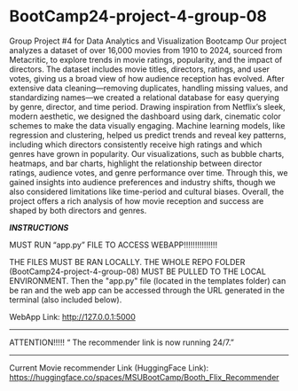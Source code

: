 # BootCamp24-project-4-group-08
Group Project #4 for Data Analytics and Visualization Bootcamp
Our project analyzes a dataset of over 16,000 movies from 1910 to 2024, sourced from Metacritic, to explore trends in movie ratings, popularity, and the impact of directors. The dataset includes movie titles, directors, ratings, and user votes, giving us a broad view of how audience reception has evolved. After extensive data cleaning—removing duplicates, handling missing values, and standardizing names—we created a relational database for easy querying by genre, director, and time period. Drawing inspiration from Netflix’s sleek, modern aesthetic, we designed the dashboard using dark, cinematic color schemes to make the data visually engaging. Machine learning models, like regression and clustering, helped us predict trends and reveal key patterns, including which directors consistently receive high ratings and which genres have grown in popularity. Our visualizations, such as bubble charts, heatmaps, and bar charts, highlight the relationship between director ratings, audience votes, and genre performance over time. Through this, we gained insights into audience preferences and industry shifts, though we also considered limitations like time-period and cultural biases. Overall, the project offers a rich analysis of how movie reception and success are shaped by both directors and genres.



*****INSTRUCTIONS*****

MUST RUN “app.py” FILE TO ACCESS WEBAPP!!!!!!!!!!!!!!!

THE FILES MUST BE RAN LOCALLY. THE WHOLE REPO FOLDER (BootCamp24-project-4-group-08) MUST BE PULLED TO THE  LOCAL ENVIRONMENT. Then the "app.py" file (located in the templates folder) can be ran and the web app can be accessed through the URL generated in the terminal (also included below).

WebApp Link:	http://127.0.0.1:5000

*****************************************************************
ATTENTION!!!!! 
“ The recommender link is now running 24/7.”

************************************************************
Current Movie recommender Link (HuggingFace Link):    https://huggingface.co/spaces/MSUBootCamp/Booth_Flix_Recommender



